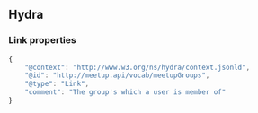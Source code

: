 ## Hydra

### Link properties

``` js
{
    "@context": "http://www.w3.org/ns/hydra/context.jsonld",
    "@id": "http://meetup.api/vocab/meetupGroups",
    "@type": "Link",
    "comment": "The group's which a user is member of"
}
```